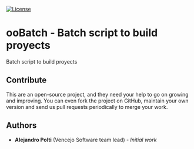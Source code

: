 [![License](https://img.shields.io/badge/License-BSD%203--Clause-blue.svg)](https://opensource.org/licenses/BSD-3-Clause)

# ooBatch - Batch script to build proyects

Batch script to build proyects

## Contribute

This are an open-source project, and they need your help to go on growing and improving.
You can even fork the project on GitHub, maintain your own version and send us pull requests periodically to merge your work.

## Authors

* **Alejandro Polti** (Vencejo Software team lead) - *Initial work*
